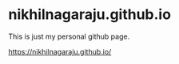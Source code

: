 # nikhilnagaraju.github.io
This is just my personal github page.

https://nikhilnagaraju.github.io/
